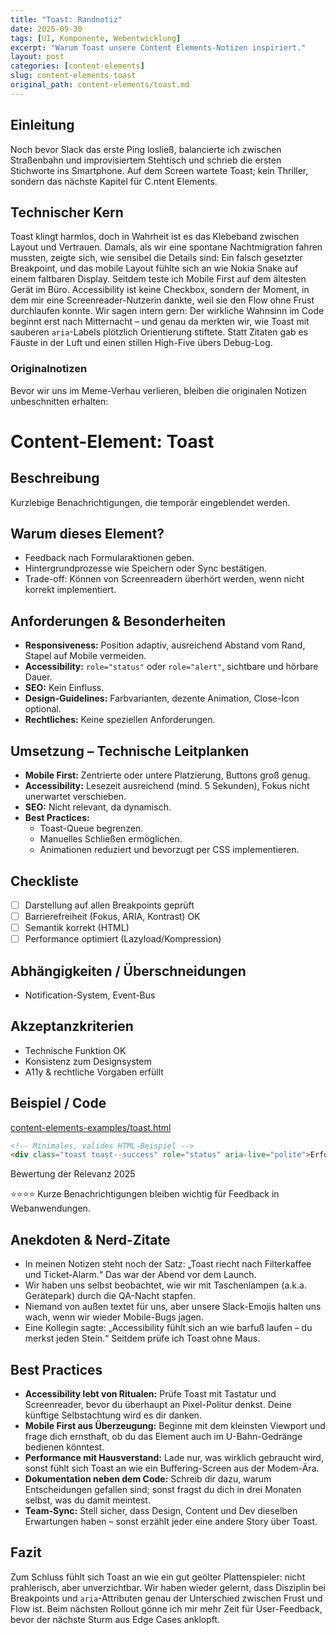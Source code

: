 ```yaml
---
title: "Toast: Randnotiz"
date: 2025-09-30
tags: [UI, Komponente, Webentwicklung]
excerpt: "Warum Toast unsere Content Elements-Notizen inspiriert."
layout: post
categories: [content-elements]
slug: content-elements-toast
original_path: content-elements/toast.md
---
```


## Einleitung
Noch bevor Slack das erste Ping losließ, balancierte ich zwischen Straßenbahn und improvisiertem Stehtisch und schrieb die ersten Stichworte ins Smartphone. Auf dem Screen wartete Toast; kein Thriller, sondern das nächste Kapitel für C.ntent Elements.

## Technischer Kern
Toast klingt harmlos, doch in Wahrheit ist es das Klebeband zwischen Layout und Vertrauen. Damals, als wir eine spontane Nachtmigration fahren mussten, zeigte sich, wie sensibel die Details sind: Ein falsch gesetzter Breakpoint, und das mobile Layout fühlte sich an wie Nokia Snake auf einem faltbaren Display. Seitdem teste ich Mobile First auf dem ältesten Gerät im Büro. Accessibility ist keine Checkbox, sondern der Moment, in dem mir eine Screenreader-Nutzerin dankte, weil sie den Flow ohne Frust durchlaufen konnte. Wir sagen intern gern: Der wirkliche Wahnsinn im Code beginnt erst nach Mitternacht – und genau da merkten wir, wie Toast mit sauberen `aria`-Labels plötzlich Orientierung stiftete. Statt Zitaten gab es Fäuste in der Luft und einen stillen High-Five übers Debug-Log.

### Originalnotizen
Bevor wir uns im Meme-Verhau verlieren, bleiben die originalen Notizen unbeschnitten erhalten:
# Content-Element: Toast

## Beschreibung
Kurzlebige Benachrichtigungen, die temporär eingeblendet werden.

## Warum dieses Element?
- Feedback nach Formularaktionen geben.
- Hintergrundprozesse wie Speichern oder Sync bestätigen.
- Trade-off: Können von Screenreadern überhört werden, wenn nicht korrekt implementiert.

## Anforderungen & Besonderheiten
- **Responsiveness:** Position adaptiv, ausreichend Abstand vom Rand, Stapel auf Mobile vermeiden.
- **Accessibility:** `role="status"` oder `role="alert"`, sichtbare und hörbare Dauer.
- **SEO:** Kein Einfluss.
- **Design-Guidelines:** Farbvarianten, dezente Animation, Close-Icon optional.
- **Rechtliches:** Keine speziellen Anforderungen.

## Umsetzung – Technische Leitplanken
- **Mobile First:** Zentrierte oder untere Platzierung, Buttons groß genug.
- **Accessibility:** Lesezeit ausreichend (mind. 5 Sekunden), Fokus nicht unerwartet verschieben.
- **SEO:** Nicht relevant, da dynamisch.
- **Best Practices:**
  - Toast-Queue begrenzen.
  - Manuelles Schließen ermöglichen.
  - Animationen reduziert und bevorzugt per CSS implementieren.

## Checkliste
- [ ] Darstellung auf allen Breakpoints geprüft
- [ ] Barrierefreiheit (Fokus, ARIA, Kontrast) OK
- [ ] Semantik korrekt (HTML)
- [ ] Performance optimiert (Lazyload/Kompression)

## Abhängigkeiten / Überschneidungen
- Notification-System, Event-Bus

## Akzeptanzkriterien
- Technische Funktion OK
- Konsistenz zum Designsystem
- A11y & rechtliche Vorgaben erfüllt

## Beispiel / Code
[content-elements-examples/toast.html](../content-elements-examples/toast.html)

```html
<!-- Minimales, valides HTML-Beispiel -->
<div class="toast toast--success" role="status" aria-live="polite">Erfolg gespeichert.</div>
```

Bewertung der Relevanz 2025

⭐⭐⭐⭐ Kurze Benachrichtigungen bleiben wichtig für Feedback in Webanwendungen.

## Anekdoten & Nerd-Zitate
- In meinen Notizen steht noch der Satz: „Toast riecht nach Filterkaffee und Ticket-Alarm.“ Das war der Abend vor dem Launch.
- Wir haben uns selbst beobachtet, wie wir mit Taschenlampen (a.k.a. Gerätepark) durch die QA-Nacht stapfen.
- Niemand von außen textet für uns, aber unsere Slack-Emojis halten uns wach, wenn wir wieder Mobile-Bugs jagen.
- Eine Kollegin sagte: „Accessibility fühlt sich an wie barfuß laufen – du merkst jeden Stein.“ Seitdem prüfe ich Toast ohne Maus.

## Best Practices
- **Accessibility lebt von Ritualen:** Prüfe Toast mit Tastatur und Screenreader, bevor du überhaupt an Pixel-Politur denkst. Deine künftige Selbstachtung wird es dir danken.
- **Mobile First aus Überzeugung:** Beginne mit dem kleinsten Viewport und frage dich ernsthaft, ob du das Element auch im U-Bahn-Gedränge bedienen könntest.
- **Performance mit Hausverstand:** Lade nur, was wirklich gebraucht wird, sonst fühlt sich Toast an wie ein Buffering-Screen aus der Modem-Ära.
- **Dokumentation neben dem Code:** Schreib dir dazu, warum Entscheidungen gefallen sind; sonst fragst du dich in drei Monaten selbst, was du damit meintest.
- **Team-Sync:** Stell sicher, dass Design, Content und Dev dieselben Erwartungen haben – sonst erzählt jeder eine andere Story über Toast.

## Fazit
Zum Schluss fühlt sich Toast an wie ein gut geölter Plattenspieler: nicht prahlerisch, aber unverzichtbar. Wir haben wieder gelernt, dass Disziplin bei Breakpoints und `aria`-Attributen genau der Unterschied zwischen Frust und Flow ist. Beim nächsten Rollout gönne ich mir mehr Zeit für User-Feedback, bevor der nächste Sturm aus Edge Cases anklopft.
